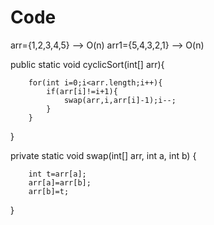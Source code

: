 # Code

arr={1,2,3,4,5} --> O(n)
arr1={5,4,3,2,1} --> O(n)

public static void cyclicSort(int[] arr){

        for(int i=0;i<arr.length;i++){
            if(arr[i]!=i+1){
                swap(arr,i,arr[i]-1);i--;
            }
        }
        
}

private static void swap(int[] arr, int a, int b) {

        int t=arr[a];
        arr[a]=arr[b];
        arr[b]=t;
}
